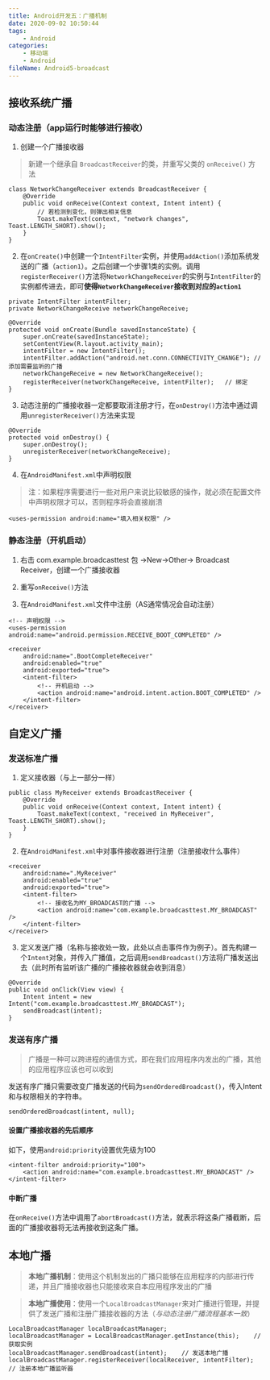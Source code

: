 ```yaml
---
title: Android开发五：广播机制
date: 2020-09-02 10:50:44
tags:
	- Android
categories:
	- 移动端
	- Android
fileName: Android5-broadcast
---
```




## 接收系统广播

### 动态注册（app运行时能够进行接收）

1. 创建一个广播接收器

> 新建一个继承自 `BroadcastReceiver`的类，并重写父类的 `onReceive()` 方法

```
class NetworkChangeReceiver extends BroadcastReceiver {
    @Override
    public void onReceive(Context context, Intent intent) {
    	// 若检测到变化，则弹出相关信息
        Toast.makeText(context, "network changes", Toast.LENGTH_SHORT).show();
    }
}
```

2. 在`onCreate()`中创建一个`IntentFilter`实例，并使用`addAction()`添加系统发送的广播（`action1`）。之后创建一个步骤1类的实例。调用`registerReceiver()`方法将`NetworkChangeReceiver`的实例与`IntentFilter`的实例都传进去，即可**使得`NetworkChangeReceiver`接收到对应的`action1`**

```
private IntentFilter intentFilter;
private NetworkChangeReceive networkChangeReceive;

@Override
protected void onCreate(Bundle savedInstanceState) {
    super.onCreate(savedInstanceState);
    setContentView(R.layout.activity_main);
    intentFilter = new IntentFilter();
    intentFilter.addAction("android.net.conn.CONNECTIVITY_CHANGE");	// 添加需要监听的广播
    networkChangeReceive = new NetworkChangeReceive();
    registerReceiver(networkChangeReceive, intentFilter);	// 绑定
}
```

3. 动态注册的广播接收器一定都要取消注册才行，在`onDestroy()`方法中通过调用`unregisterReceiver()`方法来实现

```
@Override
protected void onDestroy() {
    super.onDestroy();
    unregisterReceiver(networkChangeReceive);
}
```

4. 在`AndroidManifest.xml`中声明权限

> 注：如果程序需要进行一些对用户来说比较敏感的操作，就必须在配置文件中声明权限才可以，否则程序将会直接崩溃

```
<uses-permission android:name="填入相关权限" />
```

### 静态注册（开机启动）

1. 右击 com.example.broadcasttest 包 →New→Other→ Broadcast Receiver，创建一个广播接收器
2. 重写`onReceive()`方法

3. 在`AndroidManifest.xml`文件中注册（AS通常情况会自动注册）

```
<!-- 声明权限 -->
<uses-permission android:name="android.permission.RECEIVE_BOOT_COMPLETED" />

<receiver
    android:name=".BootCompleteReceiver"
    android:enabled="true"
    android:exported="true">
    <intent-filter>
    	<!-- 开机启动 -->
        <action android:name="android.intent.action.BOOT_COMPLETED" />
    </intent-filter>
</receiver>
```



## 自定义广播

### 发送标准广播

1. 定义接收器（与上一部分一样）

```
public class MyReceiver extends BroadcastReceiver {
    @Override
    public void onReceive(Context context, Intent intent) {
        Toast.makeText(context, "received in MyReceiver", Toast.LENGTH_SHORT).show();
    }
}
```

2. 在`AndroidManifest.xml`中对事件接收器进行注册（注册接收什么事件）

```
<receiver
    android:name=".MyReceiver"
    android:enabled="true"
    android:exported="true">
    <intent-filter>
    	<!-- 接收名为MY_BROADCAST的广播 -->
        <action android:name="com.example.broadcasttest.MY_BROADCAST" />
    </intent-filter>
</receiver>
```

3. 定义发送广播（名称与接收处一致，此处以点击事件作为例子）。首先构建一个`Intent`对象，并传入广播值，之后调用`sendBroadcast()`方法将广播发送出去（此时所有监听该广播的广播接收器就会收到消息）

```
@Override
public void onClick(View view) {
    Intent intent = new Intent("com.example.broadcasttest.MY_BROADCAST");
    sendBroadcast(intent);
}
```



### 发送有序广播

> 广播是一种可以跨进程的通信方式，即在我们应用程序内发出的广播，其他的应用程序应该也可以收到

发送有序广播只需要改变广播发送的代码为`sendOrderedBroadcast()`，传入Intent和与权限相关的字符串。

```
sendOrderedBroadcast(intent, null);
```

#### 设置广播接收器的先后顺序

如下，使用`android:priority`设置优先级为100

```
<intent-filter android:priority="100">
    <action android:name="com.example.broadcasttest.MY_BROADCAST" />
</intent-filter>
```

#### 中断广播

在`onReceive()`方法中调用了`abortBroadcast()`方法，就表示将这条广播截断，后面的广播接收器将无法再接收到这条广播。



## 本地广播

> **本地广播机制**：使用这个机制发出的广播只能够在应用程序的内部进行传递，并且广播接收器也只能接收来自本应用程序发出的广播

> **本地广播使用**：使用一个`LocalBroadcastManager`来对广播进行管理，并提供了发送广播和注册广播接收器的方法（*与动态注册广播流程基本一致*）

```
LocalBroadcastManager localBroadcastManager;
localBroadcastManager = LocalBroadcastManager.getInstance(this);	// 获取实例
localBroadcastManager.sendBroadcast(intent);	// 发送本地广播
localBroadcastManager.registerReceiver(localReceiver, intentFilter); 	// 注册本地广播监听器
```

















